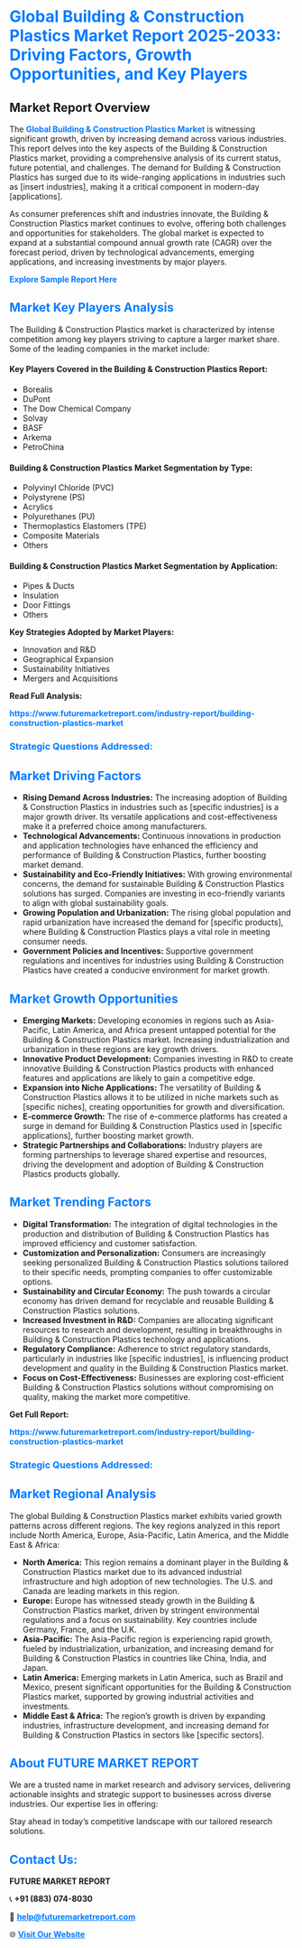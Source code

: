 <h1 style="color: #007BFF;">Global Building & Construction Plastics Market Report 2025-2033: Driving Factors, Growth Opportunities, and Key Players</h1>

<section id="overview">
<h2>Market Report Overview</h2>
<p>The <a href="https://www.futuremarketreport.com/industry-report/building-construction-plastics-market" style="color: #007BFF; text-decoration: none;"><strong>Global Building & Construction Plastics Market</strong></a> is witnessing significant growth, driven by increasing demand across various industries. This report delves into the key aspects of the Building & Construction Plastics market, providing a comprehensive analysis of its current status, future potential, and challenges. The demand for Building & Construction Plastics has surged due to its wide-ranging applications in industries such as [insert industries], making it a critical component in modern-day [applications].</p>
<p>As consumer preferences shift and industries innovate, the Building & Construction Plastics market continues to evolve, offering both challenges and opportunities for stakeholders. The global market is expected to expand at a substantial compound annual growth rate (CAGR) over the forecast period, driven by technological advancements, emerging applications, and increasing investments by major players.</p>
</section>

<section id="overview">
<p><a href="https://www.futuremarketreport.com/request-sample/reportId=115094" style="color: #007BFF; text-decoration: none;"><strong>Explore Sample Report Here</strong></a></p>
</section>

<section id="key-players">
<h2 style="color: #007BFF;">Market Key Players Analysis</h2>
<p>The Building & Construction Plastics market is characterized by intense competition among key players striving to capture a larger market share. Some of the leading companies in the market include:</p>
<h4>Key Players Covered in the Building & Construction Plastics Report:</h4>
<ul><li>Borealis</li><li>DuPont</li><li>The Dow Chemical Company</li><li>Solvay</li><li>BASF</li><li>Arkema</li><li>PetroChina</li></ul>
<h4>Building & Construction Plastics Market Segmentation by Type:</h4>
<ul><li>Polyvinyl Chloride (PVC)</li><li>Polystyrene (PS)</li><li>Acrylics</li><li>Polyurethanes (PU)</li><li>Thermoplastics Elastomers (TPE)</li><li>Composite Materials</li><li>Others</li></ul>

<h4>Building & Construction Plastics Market Segmentation by Application:</h4>
<ul><li>Pipes &amp; Ducts</li><li>Insulation</li><li>Door Fittings</li><li>Others</li></ul>
<p><strong>Key Strategies Adopted by Market Players:</strong></p>
<ul>
<li>Innovation and R&D</li>
<li>Geographical Expansion</li>
<li>Sustainability Initiatives</li>
<li>Mergers and Acquisitions</li>
</ul>
</section>

<section>
<p><strong>Read Full Analysis: </strong></p><a href="https://www.futuremarketreport.com/industry-report/building-construction-plastics-market" style="color: #007BFF; text-decoration: none;"><strong>https://www.futuremarketreport.com/industry-report/building-construction-plastics-market</strong></a>
<h3 style="color: #007BFF;">Strategic Questions Addressed:</h3>
</section>

<section id="driving-factors">
<h2 style="color: #007BFF;">Market Driving Factors</h2>
<ul>
<li><strong>Rising Demand Across Industries:</strong> The increasing adoption of Building & Construction Plastics in industries such as [specific industries] is a major growth driver. Its versatile applications and cost-effectiveness make it a preferred choice among manufacturers.</li>
<li><strong>Technological Advancements:</strong> Continuous innovations in production and application technologies have enhanced the efficiency and performance of Building & Construction Plastics, further boosting market demand.</li>
<li><strong>Sustainability and Eco-Friendly Initiatives:</strong> With growing environmental concerns, the demand for sustainable Building & Construction Plastics solutions has surged. Companies are investing in eco-friendly variants to align with global sustainability goals.</li>
<li><strong>Growing Population and Urbanization:</strong> The rising global population and rapid urbanization have increased the demand for [specific products], where Building & Construction Plastics plays a vital role in meeting consumer needs.</li>
<li><strong>Government Policies and Incentives:</strong> Supportive government regulations and incentives for industries using Building & Construction Plastics have created a conducive environment for market growth.</li>
</ul>
</section>

<section id="growth-opportunities">
<h2 style="color: #007BFF;">Market Growth Opportunities</h2>
<ul>
<li><strong>Emerging Markets:</strong> Developing economies in regions such as Asia-Pacific, Latin America, and Africa present untapped potential for the Building & Construction Plastics market. Increasing industrialization and urbanization in these regions are key growth drivers.</li>
<li><strong>Innovative Product Development:</strong> Companies investing in R&D to create innovative Building & Construction Plastics products with enhanced features and applications are likely to gain a competitive edge.</li>
<li><strong>Expansion into Niche Applications:</strong> The versatility of Building & Construction Plastics allows it to be utilized in niche markets such as [specific niches], creating opportunities for growth and diversification.</li>
<li><strong>E-commerce Growth:</strong> The rise of e-commerce platforms has created a surge in demand for Building & Construction Plastics used in [specific applications], further boosting market growth.</li>
<li><strong>Strategic Partnerships and Collaborations:</strong> Industry players are forming partnerships to leverage shared expertise and resources, driving the development and adoption of Building & Construction Plastics products globally.</li>
</ul>
</section>

<section id="trending-factors">
<h2 style="color: #007BFF;">Market Trending Factors</h2>
<ul>
<li><strong>Digital Transformation:</strong> The integration of digital technologies in the production and distribution of Building & Construction Plastics has improved efficiency and customer satisfaction.</li>
<li><strong>Customization and Personalization:</strong> Consumers are increasingly seeking personalized Building & Construction Plastics solutions tailored to their specific needs, prompting companies to offer customizable options.</li>
<li><strong>Sustainability and Circular Economy:</strong> The push towards a circular economy has driven demand for recyclable and reusable Building & Construction Plastics solutions.</li>
<li><strong>Increased Investment in R&D:</strong> Companies are allocating significant resources to research and development, resulting in breakthroughs in Building & Construction Plastics technology and applications.</li>
<li><strong>Regulatory Compliance:</strong> Adherence to strict regulatory standards, particularly in industries like [specific industries], is influencing product development and quality in the Building & Construction Plastics market.</li>
<li><strong>Focus on Cost-Effectiveness:</strong> Businesses are exploring cost-efficient Building & Construction Plastics solutions without compromising on quality, making the market more competitive.</li>
</ul>
</section>

<section>
<p><strong>Get Full Report: </strong></p><a href="https://www.futuremarketreport.com/industry-report/building-construction-plastics-market" style="color: #007BFF; text-decoration: none;"><strong>https://www.futuremarketreport.com/industry-report/building-construction-plastics-market</strong></a>
<h3 style="color: #007BFF;">Strategic Questions Addressed:</h3>
</section>


<section id="regional-analysis">
<h2 style="color: #007BFF;">Market Regional Analysis</h2>
<p>The global Building & Construction Plastics market exhibits varied growth patterns across different regions. The key regions analyzed in this report include North America, Europe, Asia-Pacific, Latin America, and the Middle East & Africa:</p>
<ul>
<li><strong>North America:</strong> This region remains a dominant player in the Building & Construction Plastics market due to its advanced industrial infrastructure and high adoption of new technologies. The U.S. and Canada are leading markets in this region.</li>
<li><strong>Europe:</strong> Europe has witnessed steady growth in the Building & Construction Plastics market, driven by stringent environmental regulations and a focus on sustainability. Key countries include Germany, France, and the U.K.</li>
<li><strong>Asia-Pacific:</strong> The Asia-Pacific region is experiencing rapid growth, fueled by industrialization, urbanization, and increasing demand for Building & Construction Plastics in countries like China, India, and Japan.</li>
<li><strong>Latin America:</strong> Emerging markets in Latin America, such as Brazil and Mexico, present significant opportunities for the Building & Construction Plastics market, supported by growing industrial activities and investments.</li>
<li><strong>Middle East & Africa:</strong> The region’s growth is driven by expanding industries, infrastructure development, and increasing demand for Building & Construction Plastics in sectors like [specific sectors].</li>
</ul>
</section>

<footer>
<h2 style="color: #007BFF;">About FUTURE MARKET REPORT</h2>
<p>We are a trusted name in market research and advisory services, delivering actionable insights and strategic support to businesses across diverse industries. Our expertise lies in offering:</p>

<p>Stay ahead in today’s competitive landscape with our tailored research solutions.</p>

<h2 style="color: #007BFF;">Contact Us:</h2>
<p><strong>FUTURE MARKET REPORT</strong></p>
<p>📞 <strong>+91 (883) 074-8030</strong></p>
<p>📧 <strong><a href="mailto:help@futuremarketreport.com" style="color: #007BFF;">help@futuremarketreport.com</a></strong></p>
<p>🌐 <strong><a href="https://www.futuremarketreport.com/" style="color: #007BFF;">Visit Our Website</a></strong></p>
</footer>